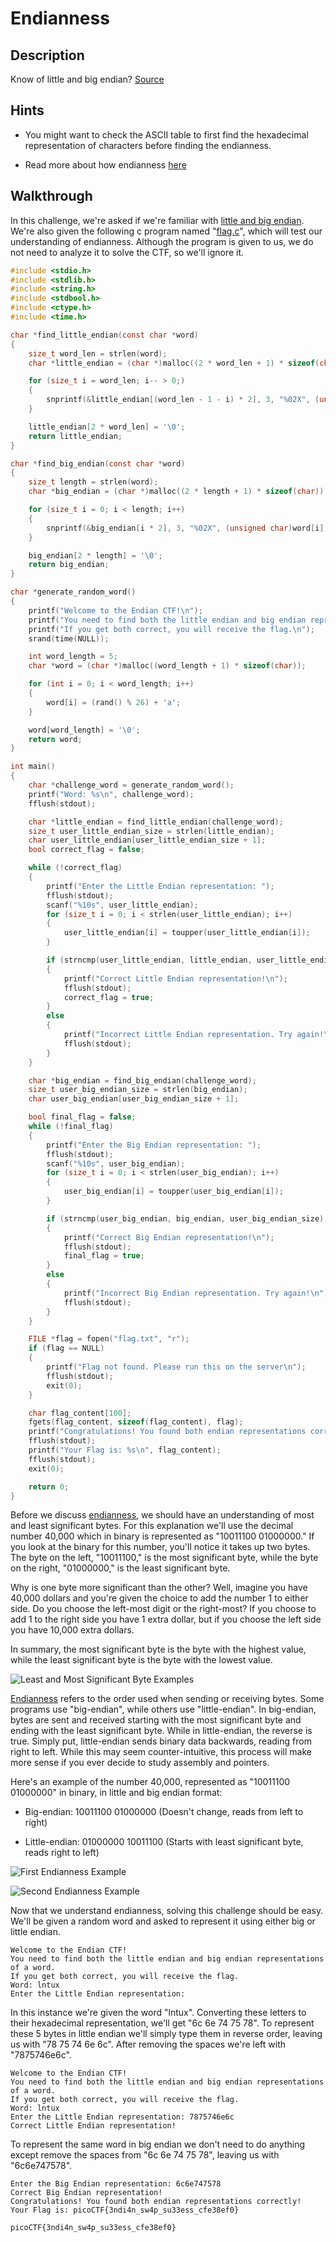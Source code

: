 # Endianness

## Description

Know of little and big endian? [Source](https://artifacts.picoctf.net/c_titan/78/flag.c "Pico CTF link to download c program used in this challenge")

## Hints

* You might want to check the ASCII table to first find the hexadecimal representation of characters before finding the endianness.

* Read more about how endianness [here](https://en.wikipedia.org/wiki/Endianness "Wikipedia article on endianness")

## Walkthrough

In this challenge, we're asked if we're familiar with [little and big endian](https://en.wikipedia.org/wiki/Endianness "Wikipedia article on endianness"). We're also given the following c program named "[flag.c](./flag.c "C program that checks if user understands endianness")", which will test our understanding of endianness. Although the program is given to us, we do not need to analyze it to solve the CTF, so we'll ignore it.

```c
#include <stdio.h>
#include <stdlib.h>
#include <string.h>
#include <stdbool.h>
#include <ctype.h>
#include <time.h>

char *find_little_endian(const char *word)
{
    size_t word_len = strlen(word);
    char *little_endian = (char *)malloc((2 * word_len + 1) * sizeof(char));

    for (size_t i = word_len; i-- > 0;)
    {
        snprintf(&little_endian[(word_len - 1 - i) * 2], 3, "%02X", (unsigned char)word[i]);
    }

    little_endian[2 * word_len] = '\0';
    return little_endian;
}

char *find_big_endian(const char *word)
{
    size_t length = strlen(word);
    char *big_endian = (char *)malloc((2 * length + 1) * sizeof(char));

    for (size_t i = 0; i < length; i++)
    {
        snprintf(&big_endian[i * 2], 3, "%02X", (unsigned char)word[i]);
    }

    big_endian[2 * length] = '\0';
    return big_endian;
}

char *generate_random_word()
{
    printf("Welcome to the Endian CTF!\n");
    printf("You need to find both the little endian and big endian representations of a word.\n");
    printf("If you get both correct, you will receive the flag.\n");
    srand(time(NULL));

    int word_length = 5;
    char *word = (char *)malloc((word_length + 1) * sizeof(char));

    for (int i = 0; i < word_length; i++)
    {
        word[i] = (rand() % 26) + 'a';
    }

    word[word_length] = '\0';
    return word;
}

int main()
{
    char *challenge_word = generate_random_word();
    printf("Word: %s\n", challenge_word);
    fflush(stdout);

    char *little_endian = find_little_endian(challenge_word);
    size_t user_little_endian_size = strlen(little_endian);
    char user_little_endian[user_little_endian_size + 1];
    bool correct_flag = false;

    while (!correct_flag)
    {
        printf("Enter the Little Endian representation: ");
        fflush(stdout);
        scanf("%10s", user_little_endian);
        for (size_t i = 0; i < strlen(user_little_endian); i++)
        {
            user_little_endian[i] = toupper(user_little_endian[i]);
        }

        if (strncmp(user_little_endian, little_endian, user_little_endian_size) == 0)
        {
            printf("Correct Little Endian representation!\n");
            fflush(stdout);
            correct_flag = true;
        }
        else
        {
            printf("Incorrect Little Endian representation. Try again!\n");
            fflush(stdout);
        }
    }

    char *big_endian = find_big_endian(challenge_word);
    size_t user_big_endian_size = strlen(big_endian);
    char user_big_endian[user_big_endian_size + 1];

    bool final_flag = false;
    while (!final_flag)
    {
        printf("Enter the Big Endian representation: ");
        fflush(stdout);
        scanf("%10s", user_big_endian);
        for (size_t i = 0; i < strlen(user_big_endian); i++)
        {
            user_big_endian[i] = toupper(user_big_endian[i]);
        }

        if (strncmp(user_big_endian, big_endian, user_big_endian_size) == 0)
        {
            printf("Correct Big Endian representation!\n");
            fflush(stdout);
            final_flag = true;
        }
        else
        {
            printf("Incorrect Big Endian representation. Try again!\n");
            fflush(stdout);
        }
    }

    FILE *flag = fopen("flag.txt", "r");
    if (flag == NULL)
    {
        printf("Flag not found. Please run this on the server\n");
        fflush(stdout);
        exit(0);
    }

    char flag_content[100];
    fgets(flag_content, sizeof(flag_content), flag);
    printf("Congratulations! You found both endian representations correctly!\n");
    fflush(stdout);
    printf("Your Flag is: %s\n", flag_content);
    fflush(stdout);
    exit(0);

    return 0;
}
```

Before we discuss [endianness](https://www.freecodecamp.org/news/what-is-endianness-big-endian-vs-little-endian/ "freeCodeCamp article on little and big endian"), we should have an understanding of most and least significant bytes. For this explanation we'll use the decimal number 40,000 which in binary is represented as "10011100 01000000." If you look at the binary for this number, you'll notice it takes up two bytes. The byte on the left, "10011100," is the most significant byte, while the byte on the right, "01000000," is the least significant byte.

Why is one byte more significant than the other? Well, imagine you have 40,000 dollars and you're given the choice to add the number 1 to either side. Do you choose the left-most digit or the right-most? If you choose to add 1 to the right side you have 1 extra dollar, but if you choose the left side you have 10,000 extra dollars.

In summary, the most significant byte is the byte with the highest value, while the least significant byte is the byte with the lowest value.

![Least and Most Significant Byte Examples](../../Assets/endianness-2.png "Most and least significant byte example using decimal number 65,535")

[Endianness](https://www.freecodecamp.org/news/what-is-endianness-big-endian-vs-little-endian/ "freeCodeCamp article on little and big endian") refers to the order used when sending or receiving bytes. Some programs use "big-endian", while others use "little-endian". In big-endian, bytes are sent and received starting with the most significant byte and ending with the least significant byte. While in little-endian, the reverse is true. Simply put, little-endian sends binary data backwards, reading from right to left. While this may seem counter-intuitive, this process will make more sense if you ever decide to study assembly and pointers.

Here's an example of the number 40,000, represented as "10011100 01000000" in binary, in little and big endian format:

* Big-endian: 10011100 01000000 (Doesn't change, reads from left to right)

* Little-endian: 01000000 10011100 (Starts with least significant byte, reads right to left)

![First Endianness Example](../../Assets/endianness-1.png "Big-endian, little-endian comparison using decimal number 9,499,938")


![Second Endianness Example](../../Assets/endianness-3.svg "Big-endian and little endian comparison using 32-bit integer 0A0B0C0D, hex for decimal number 168496141")

Now that we understand endianness, solving this challenge should be easy. We'll be given a random word and asked to represent it using either big or little endian.

```
Welcome to the Endian CTF!
You need to find both the little endian and big endian representations of a word.
If you get both correct, you will receive the flag.
Word: lntux
Enter the Little Endian representation: 
```

In this instance we're given the word "lntux". Converting these letters to their hexadecimal representation, we'll get "6c 6e 74 75 78". To represent these 5 bytes in little endian we'll simply type them in reverse order, leaving us with "78 75 74 6e 6c". After removing the spaces we're left with "7875746e6c".

```
Welcome to the Endian CTF!
You need to find both the little endian and big endian representations of a word.
If you get both correct, you will receive the flag.
Word: lntux
Enter the Little Endian representation: 7875746e6c
Correct Little Endian representation!
```

To represent the same word in big endian we don't need to do anything except remove the spaces from "6c 6e 74 75 78", leaving us with "6c6e747578".

```
Enter the Big Endian representation: 6c6e747578
Correct Big Endian representation!
Congratulations! You found both endian representations correctly!
Your Flag is: picoCTF{3ndi4n_sw4p_su33ess_cfe38ef0}
```

```picoCTF{3ndi4n_sw4p_su33ess_cfe38ef0}```
